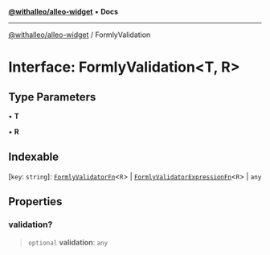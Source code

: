 [**@withalleo/alleo-widget**](../README.md) • **Docs**

***

[@withalleo/alleo-widget](../globals.md) / FormlyValidation

# Interface: FormlyValidation\<T, R\>

## Type Parameters

• **T**

• **R**

## Indexable

 \[`key`: `string`\]: [`FormlyValidatorFn`](../type-aliases/FormlyValidatorFn.md)\<`R`\> \| [`FormlyValidatorExpressionFn`](FormlyValidatorExpressionFn.md)\<`R`\> \| `any`

## Properties

### validation?

> `optional` **validation**: `any`
